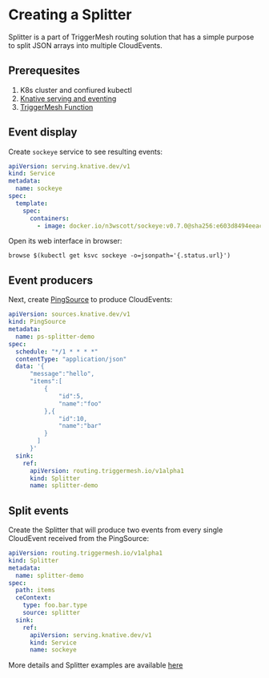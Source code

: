# Creating a Splitter

Splitter is a part of TriggerMesh routing solution that has a simple purpose to
split JSON arrays into multiple CloudEvents.

## Prerequesites

1. K8s cluster and confiured kubectl
1. [Knative serving and eventing](https://knative.dev/docs/admin/install/knative-with-operators/)
1. [TriggerMesh Function](https://github.com/triggermesh/function)

## Event display

Create `sockeye` service to see resulting events:

```yaml
apiVersion: serving.knative.dev/v1
kind: Service
metadata:
  name: sockeye
spec:
  template:
    spec:
      containers:
        - image: docker.io/n3wscott/sockeye:v0.7.0@sha256:e603d8494eeacce966e57f8f508e4c4f6bebc71d095e3f5a0a1abaf42c5f0e48
```

Open its web interface in browser:

```shell
browse $(kubectl get ksvc sockeye -o=jsonpath='{.status.url}')
```

## Event producers

Next, create
[PingSource](https://knative.dev/docs/developer/eventing/sources/ping-source) to
produce CloudEvents:

```yaml
apiVersion: sources.knative.dev/v1
kind: PingSource
metadata:
  name: ps-splitter-demo
spec:
  schedule: "*/1 * * * *"
  contentType: "application/json"
  data: '{
      "message":"hello",
      "items":[
          {
              "id":5,
              "name":"foo"
          },{
              "id":10,
              "name":"bar"
          }
        ]
      }'
  sink:
    ref:
      apiVersion: routing.triggermesh.io/v1alpha1
      kind: Splitter
      name: splitter-demo
```

## Split events

Create the Splitter that will produce two events from every single CloudEvent
received from the PingSource:

```yaml
apiVersion: routing.triggermesh.io/v1alpha1
kind: Splitter
metadata:
  name: splitter-demo
spec:
  path: items
  ceContext:
    type: foo.bar.type
    source: splitter
  sink:
    ref:
      apiVersion: serving.knative.dev/v1
      kind: Service
      name: sockeye
```

More details and Splitter examples are available
[here](https://github.com/triggermesh/routing#triggermesh-events-splitter)
